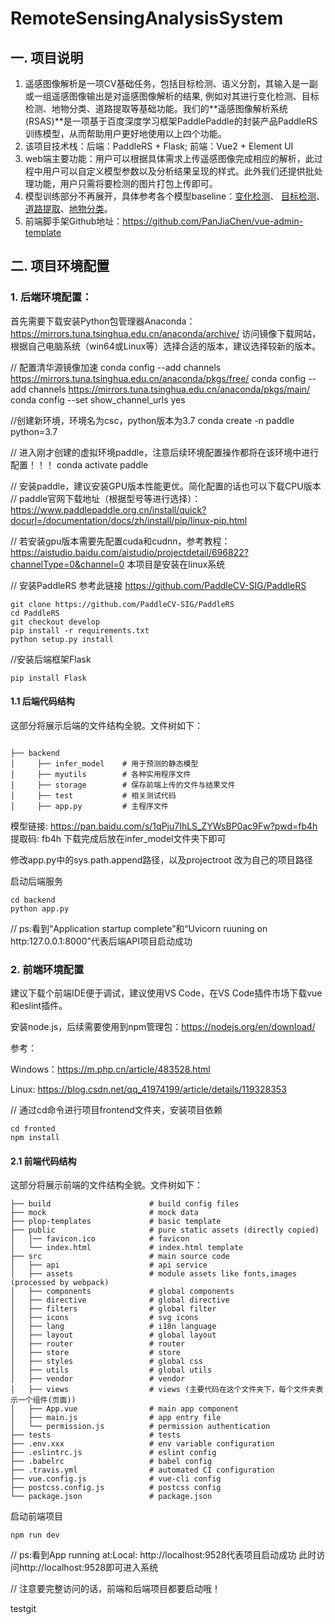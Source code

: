 # RemoteSensingAnalysisSystem
## 一. 项目说明
1. 遥感图像解析是一项CV基础任务，包括目标检测、语义分割，其输入是一副或一组遥感图像输出是对遥感图像解析的结果, 例如对其进行变化检测、目标检测、地物分类、道路提取等基础功能。我们的**遥感图像解析系统(RSAS)**是一项基于百度深度学习框架PaddlePaddle的封装产品PaddleRS训练模型，从而帮助用户更好地使用以上四个功能。
2. 该项目技术栈：后端：PaddleRS + Flask; 前端：Vue2 + Element UI
3. web端主要功能：用户可以根据具体需求上传遥感图像完成相应的解析，此过程中用户可以自定义模型参数以及分析结果呈现的样式。此外我们还提供批处理功能，用户只需将要检测的图片打包上传即可。
4. 模型训练部分不再展开，具体参考各个模型baseline：[变化检测](https://aistudio.baidu.com/aistudio/projectdetail/3684588?ticket=f89b1634de0e4e60a203d82e39558a9b&alertTip=&qq-pf-to=pcqq.group)、 [目标检测](https://aistudio.baidu.com/aistudio/projectdetail/3792609)、[道路提取](https://aistudio.baidu.com/aistudio/projectdetail/3792610)、[地物分类](https://aistudio.baidu.com/aistudio/projectdetail/3792606)。
5. 前端脚手架Github地址：https://github.com/PanJiaChen/vue-admin-template

## 二. 项目环境配置
### 1. 后端环境配置：
首先需要下载安装Python包管理器Anaconda：https://mirrors.tuna.tsinghua.edu.cn/anaconda/archive/
访问镜像下载网站，根据自己电脑系统（win64或Linux等）选择合适的版本，建议选择较新的版本。

// 配置清华源镜像加速
 conda config --add channels https://mirrors.tuna.tsinghua.edu.cn/anaconda/pkgs/free/
 conda config --add channels https://mirrors.tuna.tsinghua.edu.cn/anaconda/pkgs/main/
 conda config --set show_channel_urls yes

//创建新环境，环境名为csc，python版本为3.7
conda create -n paddle python=3.7

// 进入刚才创建的虚拟环境paddle，注意后续环境配置操作都将在该环境中进行配置！！！
conda activate paddle

// 安装paddle，建议安装GPU版本性能更优。简化配置的话也可以下载CPU版本
// paddle官网下载地址（根据型号等进行选择）：
https://www.paddlepaddle.org.cn/install/quick?docurl=/documentation/docs/zh/install/pip/linux-pip.html

// 若安装gpu版本需要先配置cuda和cudnn，参考教程：
https://aistudio.baidu.com/aistudio/projectdetail/696822?channelType=0&channel=0
本项目是安装在linux系统

// 安装PaddleRS 参考此链接 https://github.com/PaddleCV-SIG/PaddleRS
```
git clone https://github.com/PaddleCV-SIG/PaddleRS
cd PaddleRS
git checkout develop
pip install -r requirements.txt
python setup.py install
```

//安装后端框架Flask
```
pip install Flask
```
#### 1.1 后端代码结构

这部分将展示后端的文件结构全貌。文件树如下：

```
    
├── backend  
│     ├── infer_model    # 用于预测的静态模型
│     ├── myutils        # 各种实用程序文件
│     ├── storage        # 保存前端上传的文件与结果文件
│     ├── test           # 相关测试代码
│     ├── app.py         # 主程序文件
```

模型链接: https://pan.baidu.com/s/1qPju7IhLS_ZYWsBP0ac9Fw?pwd=fb4h 提取码: fb4h 下载完成后放在infer_model文件夹下即可

修改app.py中的sys.path.append路径，以及projectroot 改为自己的项目路径

启动后端服务
```
cd backend
python app.py
```
// ps:看到“Application startup complete”和“Uvicorn ruuning on http:127.0.0.1:8000”代表后端API项目启动成功


### 2. 前端环境配置
建议下载个前端IDE便于调试，建议使用VS Code，在VS Code插件市场下载vue和eslint插件。

安装node.js，后续需要使用到npm管理包：https://nodejs.org/en/download/

参考：

Windows：https://m.php.cn/article/483528.html

Linux: https://blog.csdn.net/qq_41974199/article/details/119328353


// 通过cd命令进行项目frontend文件夹，安装项目依赖
```
cd fronted
npm install
```
#### 2.1 前端代码结构

这部分将展示前端的文件结构全貌。文件树如下：

```
├── build                      # build config files
├── mock                       # mock data
├── plop-templates             # basic template
├── public                     # pure static assets (directly copied)
│   │── favicon.ico            # favicon
│   └── index.html             # index.html template
├── src                        # main source code
│   ├── api                    # api service
│   ├── assets                 # module assets like fonts,images (processed by webpack)
│   ├── components             # global components
│   ├── directive              # global directive
│   ├── filters                # global filter
│   ├── icons                  # svg icons
│   ├── lang                   # i18n language
│   ├── layout                 # global layout
│   ├── router                 # router
│   ├── store                  # store
│   ├── styles                 # global css
│   ├── utils                  # global utils
│   ├── vendor                 # vendor
│   ├── views                  # views (主要代码在这个文件夹下，每个文件夹表示一个组件(页面))
│   ├── App.vue                # main app component
│   ├── main.js                # app entry file
│   └── permission.js          # permission authentication
├── tests                      # tests
├── .env.xxx                   # env variable configuration
├── .eslintrc.js               # eslint config
├── .babelrc                   # babel config
├── .travis.yml                # automated CI configuration
├── vue.config.js              # vue-cli config
├── postcss.config.js          # postcss config
└── package.json               # package.json
```


启动前端项目
```
npm run dev
```
// ps:看到App running at:Local: http://localhost:9528代表项目启动成功
此时访问http://localhost:9528即可进入系统

// 注意要完整访问的话，前端和后端项目都要启动哦！


testgit